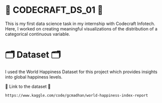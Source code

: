 # 🌟 CODECRAFT_DS_01 🌟
This is my first data science task in my internship with Codecraft Infotech. Here, I worked on creating meaningful visualizations of the distribution of a categorical continuous variable.

# 🗂 Dataset 🗂
I used the World Happiness Dataset for this project which provides insights into global happiness levels.

🔗 Link to the dataset 🔗
```
https://www.kaggle.com/code/gcmadhan/world-happiness-index-report
```
